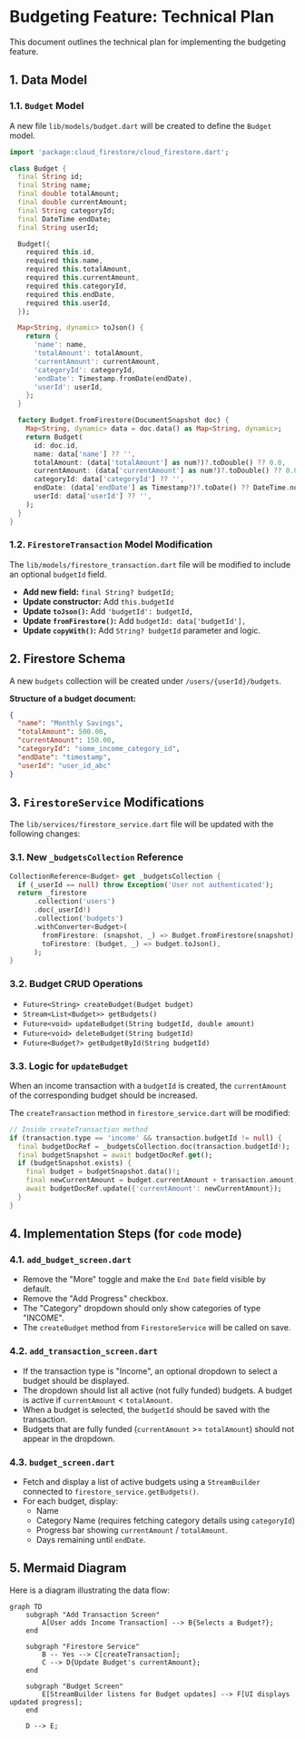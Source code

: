 # Budgeting Feature: Technical Plan

This document outlines the technical plan for implementing the budgeting feature.

## 1. Data Model

### 1.1. `Budget` Model

A new file `lib/models/budget.dart` will be created to define the `Budget` model.

```dart
import 'package:cloud_firestore/cloud_firestore.dart';

class Budget {
  final String id;
  final String name;
  final double totalAmount;
  final double currentAmount;
  final String categoryId;
  final DateTime endDate;
  final String userId;

  Budget({
    required this.id,
    required this.name,
    required this.totalAmount,
    required this.currentAmount,
    required this.categoryId,
    required this.endDate,
    required this.userId,
  });

  Map<String, dynamic> toJson() {
    return {
      'name': name,
      'totalAmount': totalAmount,
      'currentAmount': currentAmount,
      'categoryId': categoryId,
      'endDate': Timestamp.fromDate(endDate),
      'userId': userId,
    };
  }

  factory Budget.fromFirestore(DocumentSnapshot doc) {
    Map<String, dynamic> data = doc.data() as Map<String, dynamic>;
    return Budget(
      id: doc.id,
      name: data['name'] ?? '',
      totalAmount: (data['totalAmount'] as num?)?.toDouble() ?? 0.0,
      currentAmount: (data['currentAmount'] as num?)?.toDouble() ?? 0.0,
      categoryId: data['categoryId'] ?? '',
      endDate: (data['endDate'] as Timestamp?)?.toDate() ?? DateTime.now(),
      userId: data['userId'] ?? '',
    );
  }
}
```

### 1.2. `FirestoreTransaction` Model Modification

The `lib/models/firestore_transaction.dart` file will be modified to include an optional `budgetId` field.

-   **Add new field:** `final String? budgetId;`
-   **Update constructor:** Add `this.budgetId`
-   **Update `toJson()`:** Add `'budgetId': budgetId,`
-   **Update `fromFirestore()`:** Add `budgetId: data['budgetId'],`
-   **Update `copyWith()`:** Add `String? budgetId` parameter and logic.

## 2. Firestore Schema

A new `budgets` collection will be created under `/users/{userId}/budgets`.

**Structure of a budget document:**

```json
{
  "name": "Monthly Savings",
  "totalAmount": 500.00,
  "currentAmount": 150.00,
  "categoryId": "some_income_category_id",
  "endDate": "timestamp",
  "userId": "user_id_abc"
}
```

## 3. `FirestoreService` Modifications

The `lib/services/firestore_service.dart` file will be updated with the following changes:

### 3.1. New `_budgetsCollection` Reference

```dart
CollectionReference<Budget> get _budgetsCollection {
  if (_userId == null) throw Exception('User not authenticated');
  return _firestore
      .collection('users')
      .doc(_userId!)
      .collection('budgets')
      .withConverter<Budget>(
        fromFirestore: (snapshot, _) => Budget.fromFirestore(snapshot),
        toFirestore: (budget, _) => budget.toJson(),
      );
}
```

### 3.2. Budget CRUD Operations

-   `Future<String> createBudget(Budget budget)`
-   `Stream<List<Budget>> getBudgets()`
-   `Future<void> updateBudget(String budgetId, double amount)`
-   `Future<void> deleteBudget(String budgetId)`
-   `Future<Budget?> getBudgetById(String budgetId)`

### 3.3. Logic for `updateBudget`

When an income transaction with a `budgetId` is created, the `currentAmount` of the corresponding budget should be increased.

The `createTransaction` method in `firestore_service.dart` will be modified:

```dart
// Inside createTransaction method
if (transaction.type == 'income' && transaction.budgetId != null) {
  final budgetDocRef = _budgetsCollection.doc(transaction.budgetId!);
  final budgetSnapshot = await budgetDocRef.get();
  if (budgetSnapshot.exists) {
    final budget = budgetSnapshot.data()!;
    final newCurrentAmount = budget.currentAmount + transaction.amount;
    await budgetDocRef.update({'currentAmount': newCurrentAmount});
  }
}
```

## 4. Implementation Steps (for `code` mode)

### 4.1. `add_budget_screen.dart`

-   Remove the "More" toggle and make the `End Date` field visible by default.
-   Remove the "Add Progress" checkbox.
-   The "Category" dropdown should only show categories of type "INCOME".
-   The `createBudget` method from `FirestoreService` will be called on save.

### 4.2. `add_transaction_screen.dart`

-   If the transaction type is "Income", an optional dropdown to select a budget should be displayed.
-   The dropdown should list all active (not fully funded) budgets. A budget is active if `currentAmount` < `totalAmount`.
-   When a budget is selected, the `budgetId` should be saved with the transaction.
-   Budgets that are fully funded (`currentAmount` >= `totalAmount`) should not appear in the dropdown.

### 4.3. `budget_screen.dart`

-   Fetch and display a list of active budgets using a `StreamBuilder` connected to `firestore_service.getBudgets()`.
-   For each budget, display:
    -   Name
    -   Category Name (requires fetching category details using `categoryId`)
    -   Progress bar showing `currentAmount` / `totalAmount`.
    -   Days remaining until `endDate`.

## 5. Mermaid Diagram

Here is a diagram illustrating the data flow:

```mermaid
graph TD
    subgraph "Add Transaction Screen"
        A[User adds Income Transaction] --> B{Selects a Budget?};
    end

    subgraph "Firestore Service"
        B -- Yes --> C[createTransaction];
        C --> D{Update Budget's currentAmount};
    end

    subgraph "Budget Screen"
        E[StreamBuilder listens for Budget updates] --> F[UI displays updated progress];
    end

    D --> E;